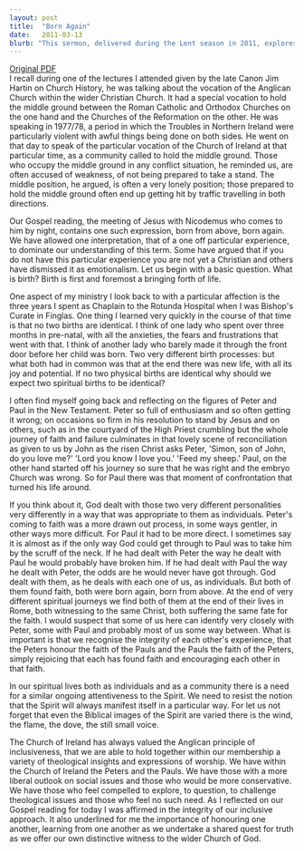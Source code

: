 ```yaml
---
layout: post
title:  "Born Again"
date:   2011-03-13
blurb: "This sermon, delivered during the Lent season in 2011, explores the concept of being 'born again' in the Christian faith. The speaker uses the examples of Peter and Paul from the New Testament to illustrate the varied and individual nature of spiritual birth. The sermon also emphasizes the importance of inclusiveness, respect for different theological perspectives, and the need for ongoing attentiveness to the Spirit in the Church of Ireland."
---
```

[Original PDF](/assets/pdf/lent22011.pdf)    
I recall during one of the lectures I attended given by the late Canon Jim Hartin on Church History, he was talking about the vocation of the Anglican Church within the wider Christian Church. It had a special vocation to hold the middle ground between the Roman Catholic and Orthodox Churches on the one hand and the Churches of the Reformation on the other. He was speaking in 1977/78, a period in which the Troubles in Northern Ireland were particularly violent with awful things being done on both sides. He went on that day to speak of the particular vocation of the Church of Ireland at that particular time, as a community called to hold the middle ground. Those who occupy the middle ground in any conflict situation, he reminded us, are often accused of weakness, of not being prepared to take a stand. The middle position, he argued, is often a very lonely position; those prepared to hold the middle ground often end up getting hit by traffic travelling in both directions.

Our Gospel reading, the meeting of Jesus with Nicodemus who comes to him by night, contains one such expression, born from above, born again. We have allowed one interpretation, that of a one off particular experience, to dominate our understanding of this term. Some have argued that if you do not have this particular experience you are not yet a Christian and others have dismissed it as emotionalism. Let us begin with a basic question. What is birth? Birth is first and foremost a bringing forth of life.

One aspect of my ministry I look back to with a particular affection is the three years I spent as Chaplain to the Rotunda Hospital when I was Bishop's Curate in Finglas. One thing I learned very quickly in the course of that time is that no two births are identical. I think of one lady who spent over three months in pre-natal, with all the anxieties, the fears and frustrations that went with that. I think of another lady who barely made it through the front door before her child was born. Two very different birth processes: but what both had in common was that at the end there was new life, with all its joy and potential. If no two physical births are identical why should we expect two spiritual births to be identical?

I often find myself going back and reflecting on the figures of Peter and Paul in the New Testament. Peter so full of enthusiasm and so often getting it wrong; on occasions so firm in his resolution to stand by Jesus and on others, such as in the courtyard of the High Priest crumbling but the whole journey of faith and failure culminates in that lovely scene of reconciliation as given to us by John as the risen Christ asks Peter, 'Simon, son of John, do you love me?' 'Lord you know I love you.' 'Feed my sheep.' Paul, on the other hand started off his journey so sure that he was right and the embryo Church was wrong. So for Paul there was that moment of confrontation that turned his life around.

If you think about it, God dealt with those two very different personalities very differently in a way that was appropriate to them as individuals. Peter's coming to faith was a more drawn out process, in some ways gentler, in other ways more difficult. For Paul it had to be more direct. I sometimes say it is almost as if the only way God could get through to Paul was to take him by the scruff of the neck. If he had dealt with Peter the way he dealt with Paul he would probably have broken him. If he had dealt with Paul the way he dealt with Peter, the odds are he would never have got through. God dealt with them, as he deals with each one of us, as individuals. But both of them found faith, both were born again, born from above. At the end of very different spiritual journeys we find both of them at the end of their lives in Rome, both witnessing to the same Christ, both suffering the same fate for the faith. I would suspect that some of us here can identify very closely with Peter, some with Paul and probably most of us some way between. What is important is that we recognise the integrity of each other's experience, that the Peters honour the faith of the Pauls and the Pauls the faith of the Peters, simply rejoicing that each has found faith and encouraging each other in that faith.

In our spiritual lives both as individuals and as a community there is a need for a similar ongoing attentiveness to the Spirit. We need to resist the notion that the Spirit will always manifest itself in a particular way. For let us not forget that even the Biblical images of the Spirit are varied there is the wind, the flame, the dove, the still small voice.

The Church of Ireland has always valued the Anglican principle of inclusiveness, that we are able to hold together within our membership a variety of theological insights and expressions of worship. We have within the Church of Ireland the Peters and the Pauls. We have those with a more liberal outlook on social issues and those who would be more conservative. We have those who feel compelled to explore, to question, to challenge theological issues and those who feel no such need. As I reflected on our Gospel reading for today I was affirmed in the integrity of our inclusive approach. It also underlined for me the importance of honouring one another, learning from one another as we undertake a shared quest for truth as we offer our own distinctive witness to the wider Church of God.
